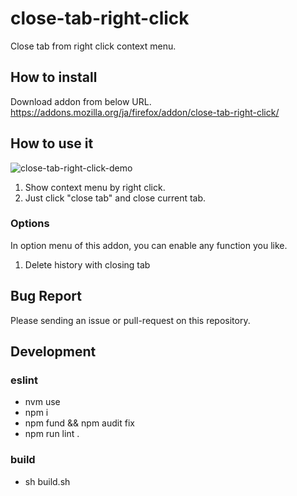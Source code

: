 # close-tab-right-click
Close tab from right click context menu.

## How to install
Download addon from below URL.  
https://addons.mozilla.org/ja/firefox/addon/close-tab-right-click/

## How to use it

![close-tab-right-click-demo](https://4.bp.blogspot.com/-3I2FgvK3aYw/W8Qbr1i7oUI/AAAAAAAAdgU/k2XNTKjsRDc4Ogo_ot7YIh3yFSw1TNY6ACLcBGAs/s1600/close-tab-right-click-demo.gif)

1. Show context menu by right click.
2. Just click "close tab" and close current tab.

### Options
In option menu of this addon, you can enable any function you like.

1. Delete history with closing tab

## Bug Report

Please sending an issue or pull-request on this repository.

## Development
### eslint
* nvm use
* npm i
* npm fund && npm audit fix
* npm run lint .

### build
* sh build.sh
